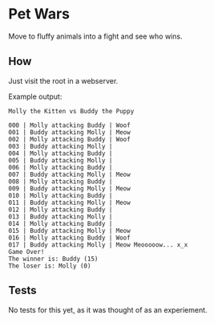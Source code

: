 # Pet Wars

Move to fluffy animals into a fight and see who wins.

## How

Just visit the root in a webserver.


Example output:

````
Molly the Kitten vs Buddy the Puppy

000 | Molly attacking Buddy | Woof
001 | Buddy attacking Molly | Meow
002 | Molly attacking Buddy | Woof
003 | Buddy attacking Molly |
004 | Molly attacking Buddy |
005 | Buddy attacking Molly |
006 | Molly attacking Buddy |
007 | Buddy attacking Molly | Meow
008 | Molly attacking Buddy |
009 | Buddy attacking Molly | Meow
010 | Molly attacking Buddy |
011 | Buddy attacking Molly | Meow
012 | Molly attacking Buddy |
013 | Buddy attacking Molly |
014 | Molly attacking Buddy |
015 | Buddy attacking Molly | Meow
016 | Molly attacking Buddy | Woof
017 | Buddy attacking Molly | Meow Meooooow... x_x
Game Over!
The winner is: Buddy (15)
The loser is: Molly (0)
````


## Tests

No tests for this yet, as it was thought of as an experiement.
